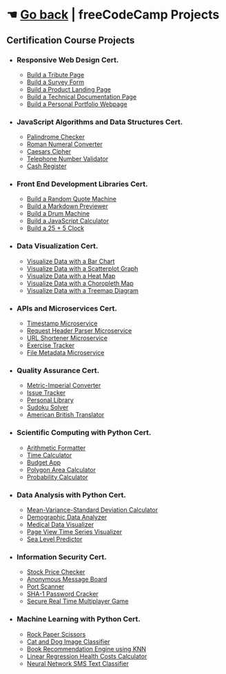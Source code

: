 # &#9754; [Go back](https://mikekamilos.github.io/) | freeCodeCamp Projects
## Certification Course Projects

* ### Responsive Web Design Cert.
  * [Build a Tribute Page](https://mikekamilos.github.io/free-code-camp/fcc1-resdes/tribute-page/index.html)
  * [Build a Survey Form](https://mikekamilos.github.io/free-code-camp/fcc1-resdes/survey-form/index.html)
  * [Build a Product Landing Page](https://mikekamilos.github.io/../../fcc1-resdes/product-landing-page/index.html)
  * [Build a Technical Documentation Page](https://mikekamilos.github.io/../../fcc1-resdes/technical-documentation-page/index.html)
  * [Build a Personal Portfolio Webpage](https://mikekamilos.github.io/../../fcc1-resdes/personal-portfolio-webpage/index.html)
* ### JavaScript Algorithms and Data Structures Cert.
  * [Palindrome Checker](#)
  * [Roman Numeral Converter](#)
  * [Caesars Cipher](#)
  * [Telephone Number Validator](#)
  * [Cash Register](#)
* ### Front End Development Libraries Cert.
  * [Build a Random Quote Machine](#)
  * [Build a Markdown Previewer](#)
  * [Build a Drum Machine](#)
  * [Build a JavaScript Calculator](#)
  * [Build a 25 + 5 Clock](#)
* ### Data Visualization Cert.
  * [Visualize Data with a Bar Chart](#)
  * [Visualize Data with a Scatterplot Graph](#)
  * [Visualize Data with a Heat Map](#)
  * [Visualize Data with a Choropleth Map](#)
  * [Visualize Data with a Treemap Diagram](#)
* ### APIs and Microservices Cert.
  * [Timestamp Microservice](#)
  * [Request Header Parser Microservice](#)
  * [URL Shortener Microservice](#)
  * [Exercise Tracker](#)
  * [File Metadata Microservice](#)
* ### Quality Assurance Cert.
  * [Metric-Imperial Converter](#)
  * [Issue Tracker](#)
  * [Personal Library](#)
  * [Sudoku Solver](#)
  * [American British Translator](#)
* ### Scientific Computing with Python Cert.
  * [Arithmetic Formatter](#)
  * [Time Calculator](#)
  * [Budget App](#)
  * [Polygon Area Calculator](#)
  * [Probability Calculator](#)
* ### Data Analysis with Python Cert.
  * [Mean-Variance-Standard Deviation Calculator](#)
  * [Demographic Data Analyzer](#)
  * [Medical Data Visualizer](#)
  * [Page View Time Series Visualizer](#)
  * [Sea Level Predictor](#)
* ### Information Security Cert.
  * [Stock Price Checker](#)
  * [Anonymous Message Board](#)
  * [Port Scanner](#)
  * [SHA-1 Password Cracker](#)
  * [Secure Real Time Multiplayer Game](#)
* ### Machine Learning with Python Cert.
  * [Rock Paper Scissors](#)
  * [Cat and Dog Image Classifier](#)
  * [Book Recommendation Engine using KNN](#)
  * [Linear Regression Health Costs Calculator](#)
  * [Neural Network SMS Text Classifier](#)
